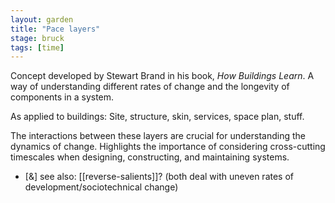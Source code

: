 ```yaml
---  
layout: garden
title: "Pace layers"
stage: bruck
tags: [time]
---
```


Concept developed by Stewart Brand in his book, _How Buildings Learn_. A way of understanding different rates of change and the longevity of components in a system.

As applied to buildings: Site, structure, skin, services, space plan, stuff.

The interactions between these layers are crucial for understanding the dynamics of change. Highlights the importance of considering cross-cutting timescales when designing, constructing, and maintaining systems.

- [&] see also: [[reverse-salients]]? (both deal with uneven rates of development/sociotechnical change)